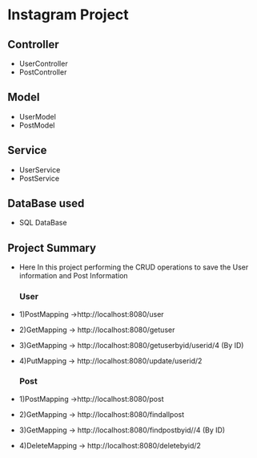 # Instagram Project
## Controller
- UserController
- PostController

## Model
- UserModel
- PostModel

## Service
- UserService
- PostService

## DataBase used
- SQL DataBase

## Project Summary
- Here In this project performing the CRUD operations to save the User information and Post Information
  ### User
- 1)PostMapping ->http://localhost:8080/user
- 2)GetMapping -> http://localhost:8080/getuser
- 3)GetMapping -> http://localhost:8080/getuserbyid/userid/4 (By ID) 
- 4)PutMapping -> http://localhost:8080/update/userid/2

  ### Post
- 1)PostMapping ->http://localhost:8080/post
- 2)GetMapping -> http://localhost:8080/findallpost
- 3)GetMapping -> http://localhost:8080/findpostbyid//4 (By ID) 
- 4)DeleteMapping -> http://localhost:8080/deletebyid/2